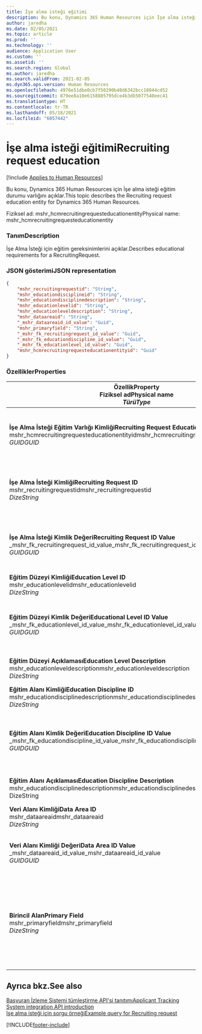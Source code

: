 ```yaml
---
title: İşe alma isteği eğitimi
description: Bu konu, Dynamics 365 Human Resources için İşe alma isteği eğitim durumu varlığını açıklar.
author: jaredha
ms.date: 02/05/2021
ms.topic: article
ms.prod: ''
ms.technology: ''
audience: Application User
ms.custom: ''
ms.assetid: ''
ms.search.region: Global
ms.author: jaredha
ms.search.validFrom: 2021-02-05
ms.dyn365.ops.version: Human Resources
ms.openlocfilehash: 4976e51dbe0cb7f50290b40d6342bcc18044cd52
ms.sourcegitcommit: 879ee8a10e6158885795dce4b3db5077540eec41
ms.translationtype: HT
ms.contentlocale: tr-TR
ms.lasthandoff: 05/18/2021
ms.locfileid: "6057442"
---
```

# <a name="recruiting-request-education"></a><span data-ttu-id="230b0-103">İşe alma isteği eğitimi</span><span class="sxs-lookup"><span data-stu-id="230b0-103">Recruiting request education</span></span>

[!include [Applies to Human Resources](../includes/applies-to-hr.md)]

<span data-ttu-id="230b0-104">Bu konu, Dynamics 365 Human Resources için İşe alma isteği eğitim durumu varlığını açıklar.</span><span class="sxs-lookup"><span data-stu-id="230b0-104">This topic describes the Recruiting request education entity for Dynamics 365 Human Resources.</span></span>

<span data-ttu-id="230b0-105">Fiziksel ad: mshr_hcmrecruitingrequesteducationentity</span><span class="sxs-lookup"><span data-stu-id="230b0-105">Physical name: mshr_hcmrecruitingrequesteducationentity</span></span>

### <a name="description"></a><span data-ttu-id="230b0-106">Tanım</span><span class="sxs-lookup"><span data-stu-id="230b0-106">Description</span></span>

<span data-ttu-id="230b0-107">İşe Alma İsteği için eğitim gereksinimlerini açıklar.</span><span class="sxs-lookup"><span data-stu-id="230b0-107">Describes educational requirements for a RecruitingRequest.</span></span>

### <a name="json-representation"></a><span data-ttu-id="230b0-108">JSON gösterimi</span><span class="sxs-lookup"><span data-stu-id="230b0-108">JSON representation</span></span>

```json
{
    "mshr_recruitingrequestid": "String",
    "mshr_educationdisciplineid": "String",
    "mshr_educationdisciplinedescription": "String",
    "mshr_educationlevelid": "String",
    "mshr_educationleveldescription": "String",
    "mshr_dataareaid": "String",
    "_mshr_dataareaid_id_value": "Guid",
    "mshr_primaryfield": "String",
    "_mshr_fk_recruitingrequest_id_value": "Guid",
    "_mshr_fk_educationdiscipline_id_value": "Guid",
    "_mshr_fk_educationlevel_id_value": "Guid",
    "mshr_hcmrecruitingrequesteducationentityid": "Guid"
}
```

### <a name="properties"></a><span data-ttu-id="230b0-109">Özellikler</span><span class="sxs-lookup"><span data-stu-id="230b0-109">Properties</span></span>

| <span data-ttu-id="230b0-110">Özellik</span><span class="sxs-lookup"><span data-stu-id="230b0-110">Property</span></span><br><span data-ttu-id="230b0-111">**Fiziksel ad**</span><span class="sxs-lookup"><span data-stu-id="230b0-111">**Physical name**</span></span><br><span data-ttu-id="230b0-112">**_Türü_**</span><span class="sxs-lookup"><span data-stu-id="230b0-112">**_Type_**</span></span> | <span data-ttu-id="230b0-113">Kullan</span><span class="sxs-lookup"><span data-stu-id="230b0-113">Use</span></span> | <span data-ttu-id="230b0-114">Tanım</span><span class="sxs-lookup"><span data-stu-id="230b0-114">Description</span></span> |
| --- | --- | --- |
| <span data-ttu-id="230b0-115">**İşe Alma İsteği Eğitim Varlığı Kimliği**</span><span class="sxs-lookup"><span data-stu-id="230b0-115">**Recruiting Request Education Entity ID**</span></span><br><span data-ttu-id="230b0-116">mshr_hcmrecruitingrequesteducationentityid</span><span class="sxs-lookup"><span data-stu-id="230b0-116">mshr_hcmrecruitingrequesteducationentityid</span></span><br><span data-ttu-id="230b0-117">*GUID*</span><span class="sxs-lookup"><span data-stu-id="230b0-117">*GUID*</span></span> | <span data-ttu-id="230b0-118">Salt okunur</span><span class="sxs-lookup"><span data-stu-id="230b0-118">Read-only</span></span><br><span data-ttu-id="230b0-119">Gerekli</span><span class="sxs-lookup"><span data-stu-id="230b0-119">Required</span></span> | <span data-ttu-id="230b0-120">İşe Alma İsteği Eğitim kaydı için sistem tarafından oluşturulan benzersiz tanımlayıcı.</span><span class="sxs-lookup"><span data-stu-id="230b0-120">System-generated unique identifier for the Recruiting Request Education record.</span></span> |
| <span data-ttu-id="230b0-121">**İşe Alma İsteği Kimliği**</span><span class="sxs-lookup"><span data-stu-id="230b0-121">**Recruiting Request ID**</span></span><br><span data-ttu-id="230b0-122">mshr_recruitingrequestid</span><span class="sxs-lookup"><span data-stu-id="230b0-122">mshr_recruitingrequestid</span></span><br><span data-ttu-id="230b0-123">*Dize*</span><span class="sxs-lookup"><span data-stu-id="230b0-123">*String*</span></span> | <span data-ttu-id="230b0-124">Bir kez yaz</span><span class="sxs-lookup"><span data-stu-id="230b0-124">Write-once</span></span><br><span data-ttu-id="230b0-125">Gerekli</span><span class="sxs-lookup"><span data-stu-id="230b0-125">Required</span></span> | <span data-ttu-id="230b0-126">İlgili işe alma isteğinin kullanıcı tarafından okunabilir benzersiz tanımlayıcısı.</span><span class="sxs-lookup"><span data-stu-id="230b0-126">The user-readable unique identifier of the related recruiting request.</span></span> |
| <span data-ttu-id="230b0-127">**İşe Alma İsteği Kimlik Değeri**</span><span class="sxs-lookup"><span data-stu-id="230b0-127">**Recruiting Request ID Value**</span></span><br><span data-ttu-id="230b0-128">_mshr_fk_recruitingrequest_id_value</span><span class="sxs-lookup"><span data-stu-id="230b0-128">_mshr_fk_recruitingrequest_id_value</span></span><br><span data-ttu-id="230b0-129">*GUID*</span><span class="sxs-lookup"><span data-stu-id="230b0-129">*GUID*</span></span> | <span data-ttu-id="230b0-130">Salt okunur</span><span class="sxs-lookup"><span data-stu-id="230b0-130">Read-only</span></span><br><span data-ttu-id="230b0-131">Gerekli</span><span class="sxs-lookup"><span data-stu-id="230b0-131">Required</span></span><br><span data-ttu-id="230b0-132">Yabancı anahtar: mshr_hcmrecruitingrequestentity içindeki mshr_hcmrecruitingrequestentityid</span><span class="sxs-lookup"><span data-stu-id="230b0-132">Foreign key: mshr_hcmrecruitingrequestentityid of mshr_hcmrecruitingrequestentity</span></span> | <span data-ttu-id="230b0-133">İlgili işe alma isteğinin sistem tarafından oluşturulan benzersiz tanımlayıcısı.</span><span class="sxs-lookup"><span data-stu-id="230b0-133">System-generated unique identifier of the related recruiting request.</span></span> |
| <span data-ttu-id="230b0-134">**Eğitim Düzeyi Kimliği**</span><span class="sxs-lookup"><span data-stu-id="230b0-134">**Education Level ID**</span></span><br><span data-ttu-id="230b0-135">mshr_educationlevelid</span><span class="sxs-lookup"><span data-stu-id="230b0-135">mshr_educationlevelid</span></span><br><span data-ttu-id="230b0-136">*Dize*</span><span class="sxs-lookup"><span data-stu-id="230b0-136">*String*</span></span> | <span data-ttu-id="230b0-137">Bir kez yaz</span><span class="sxs-lookup"><span data-stu-id="230b0-137">Write-once</span></span><br><span data-ttu-id="230b0-138">Gerekli</span><span class="sxs-lookup"><span data-stu-id="230b0-138">Required</span></span> | <span data-ttu-id="230b0-139">Gerekli eğitim seviyesi.</span><span class="sxs-lookup"><span data-stu-id="230b0-139">The level of education required.</span></span> |
| <span data-ttu-id="230b0-140">**Eğitim Düzeyi Kimlik Değeri**</span><span class="sxs-lookup"><span data-stu-id="230b0-140">**Educational Level ID Value**</span></span><br><span data-ttu-id="230b0-141">_mshr_fk_educationlevel_id_value</span><span class="sxs-lookup"><span data-stu-id="230b0-141">_mshr_fk_educationlevel_id_value</span></span><br><span data-ttu-id="230b0-142">*GUID*</span><span class="sxs-lookup"><span data-stu-id="230b0-142">*GUID*</span></span> | <span data-ttu-id="230b0-143">Salt okunur</span><span class="sxs-lookup"><span data-stu-id="230b0-143">Read-only</span></span><br><span data-ttu-id="230b0-144">Gerekli</span><span class="sxs-lookup"><span data-stu-id="230b0-144">Required</span></span><br><span data-ttu-id="230b0-145">Yabancı anahtar: mshr_hcmeducationlevelentity içindeki mshr_hcmeducationlevelentityid</span><span class="sxs-lookup"><span data-stu-id="230b0-145">Foreign key: mshr_hcmeducationlevelentityid of mshr_hcmeducationlevelentity</span></span> | <span data-ttu-id="230b0-146">Gerekli eğitim düzeyinin sistem tarafından oluşturulan benzersiz tanımlayıcısı.</span><span class="sxs-lookup"><span data-stu-id="230b0-146">System-generated unique identifier of the level of education required.</span></span> |
| <span data-ttu-id="230b0-147">**Eğitim Düzeyi Açıklaması**</span><span class="sxs-lookup"><span data-stu-id="230b0-147">**Education Level Description**</span></span><br><span data-ttu-id="230b0-148">mshr_educationleveldescription</span><span class="sxs-lookup"><span data-stu-id="230b0-148">mshr_educationleveldescription</span></span><br><span data-ttu-id="230b0-149">*Dize*</span><span class="sxs-lookup"><span data-stu-id="230b0-149">*String*</span></span> | <span data-ttu-id="230b0-150">Salt okunur</span><span class="sxs-lookup"><span data-stu-id="230b0-150">Read-only</span></span><br><span data-ttu-id="230b0-151">Gerekli</span><span class="sxs-lookup"><span data-stu-id="230b0-151">Required</span></span> | <span data-ttu-id="230b0-152">Beceri için gereken düzeyin açıklaması.</span><span class="sxs-lookup"><span data-stu-id="230b0-152">The description of the level required for the skill.</span></span> |
| <span data-ttu-id="230b0-153">**Eğitim Alanı Kimliği**</span><span class="sxs-lookup"><span data-stu-id="230b0-153">**Education Discipline ID**</span></span><br><span data-ttu-id="230b0-154">mshr_educationdisciplinedescription</span><span class="sxs-lookup"><span data-stu-id="230b0-154">mshr_educationdisciplinedescription</span></span><br><span data-ttu-id="230b0-155">*Dize*</span><span class="sxs-lookup"><span data-stu-id="230b0-155">*String*</span></span> | <span data-ttu-id="230b0-156">Bir kez yaz</span><span class="sxs-lookup"><span data-stu-id="230b0-156">Write-once</span></span><br><span data-ttu-id="230b0-157">Gerekli</span><span class="sxs-lookup"><span data-stu-id="230b0-157">Required</span></span> | <span data-ttu-id="230b0-158">Eğitim alanı alanı.</span><span class="sxs-lookup"><span data-stu-id="230b0-158">The area of educational discipline.</span></span> |
| <span data-ttu-id="230b0-159">**Eğitim Alanı Kimlik Değeri**</span><span class="sxs-lookup"><span data-stu-id="230b0-159">**Education Discipline ID Value**</span></span><br><span data-ttu-id="230b0-160">_mshr_fk_educationdiscipline_id_value</span><span class="sxs-lookup"><span data-stu-id="230b0-160">_mshr_fk_educationdiscipline_id_value</span></span><br><span data-ttu-id="230b0-161">*GUID*</span><span class="sxs-lookup"><span data-stu-id="230b0-161">*GUID*</span></span> | <span data-ttu-id="230b0-162">Salt okunur</span><span class="sxs-lookup"><span data-stu-id="230b0-162">Read-only</span></span><br><span data-ttu-id="230b0-163">Gerekli</span><span class="sxs-lookup"><span data-stu-id="230b0-163">Required</span></span><br><span data-ttu-id="230b0-164">Yabancı anahtar: mshr_hcmeducationdisciplineentity varlığına ait mshr_hcmeducationdisciplineentityid</span><span class="sxs-lookup"><span data-stu-id="230b0-164">Foreign key: mshr_hcmeducationdisciplineentityid of mshr_hcmeducationdisciplineentity</span></span> | <span data-ttu-id="230b0-165">Eğitim disiplini alanının sistem tarafından oluşturulan benzersiz tanımlayıcısı.</span><span class="sxs-lookup"><span data-stu-id="230b0-165">System-generated unique identifier of the area of educational discipline.</span></span> |
| <span data-ttu-id="230b0-166">**Eğitim Alanı Açıklaması**</span><span class="sxs-lookup"><span data-stu-id="230b0-166">**Education Discipline Description**</span></span><br><span data-ttu-id="230b0-167">mshr_educationdisciplinedescription</span><span class="sxs-lookup"><span data-stu-id="230b0-167">mshr_educationdisciplinedescription</span></span><br><span data-ttu-id="230b0-168">Dize</span><span class="sxs-lookup"><span data-stu-id="230b0-168">String</span></span> | <span data-ttu-id="230b0-169">Salt okunur</span><span class="sxs-lookup"><span data-stu-id="230b0-169">Read-only</span></span><br><span data-ttu-id="230b0-170">Gerekli</span><span class="sxs-lookup"><span data-stu-id="230b0-170">Required</span></span> | <span data-ttu-id="230b0-171">Eğitim disiplini alanının tanımı.</span><span class="sxs-lookup"><span data-stu-id="230b0-171">The description of the area of educational discipline.</span></span> |
| <span data-ttu-id="230b0-172">**Veri Alanı Kimliği**</span><span class="sxs-lookup"><span data-stu-id="230b0-172">**Data Area ID**</span></span><br><span data-ttu-id="230b0-173">mshr_dataareaid</span><span class="sxs-lookup"><span data-stu-id="230b0-173">mshr_dataareaid</span></span><br><span data-ttu-id="230b0-174">*Dize*</span><span class="sxs-lookup"><span data-stu-id="230b0-174">*String*</span></span> | <span data-ttu-id="230b0-175">Okuma/yazma</span><span class="sxs-lookup"><span data-stu-id="230b0-175">Read/write</span></span><br><span data-ttu-id="230b0-176">İsteğe bağlı</span><span class="sxs-lookup"><span data-stu-id="230b0-176">Optional</span></span> | <span data-ttu-id="230b0-177">Tüzel kişiliği (şirket) belirtir.</span><span class="sxs-lookup"><span data-stu-id="230b0-177">Specifies the legal entity (company).</span></span>|
| <span data-ttu-id="230b0-178">**Veri Alanı Kimliği Değeri**</span><span class="sxs-lookup"><span data-stu-id="230b0-178">**Data Area ID Value**</span></span><br><span data-ttu-id="230b0-179">_mshr_dataareaid_id_value</span><span class="sxs-lookup"><span data-stu-id="230b0-179">_mshr_dataareaid_id_value</span></span><br><span data-ttu-id="230b0-180">*GUID*</span><span class="sxs-lookup"><span data-stu-id="230b0-180">*GUID*</span></span> | <span data-ttu-id="230b0-181">Salt okunur</span><span class="sxs-lookup"><span data-stu-id="230b0-181">Read-only</span></span><br><span data-ttu-id="230b0-182">İsteğe bağlı</span><span class="sxs-lookup"><span data-stu-id="230b0-182">Optional</span></span><br><span data-ttu-id="230b0-183">Yabancı anahtar: cdm_company varlığına ait cdm_companyid</span><span class="sxs-lookup"><span data-stu-id="230b0-183">Foreign key: cdm_companyid of cdm_company entity</span></span> | <span data-ttu-id="230b0-184">Tüzel kişiliği (şirket) tanımlaması için sistem tarafından oluşturulan GUID değeri.</span><span class="sxs-lookup"><span data-stu-id="230b0-184">System-generated GUID value identifying the legal entity (company).</span></span> |
| <span data-ttu-id="230b0-185">**Birincil Alan**</span><span class="sxs-lookup"><span data-stu-id="230b0-185">**Primary Field**</span></span><br><span data-ttu-id="230b0-186">mshr_primaryfield</span><span class="sxs-lookup"><span data-stu-id="230b0-186">mshr_primaryfield</span></span><br><span data-ttu-id="230b0-187">*Dize*</span><span class="sxs-lookup"><span data-stu-id="230b0-187">*String*</span></span> | <span data-ttu-id="230b0-188">Salt okunur</span><span class="sxs-lookup"><span data-stu-id="230b0-188">Read-only</span></span><br><span data-ttu-id="230b0-189">Gerekli</span><span class="sxs-lookup"><span data-stu-id="230b0-189">Required</span></span> | <span data-ttu-id="230b0-190">Kaydı benzersiz olarak tanımlamak için başka bir yöntem olarak İşe Alma İsteği değerinin, Eğitim Düzeyi Kimliğinin ve Eğitim Disiplini Kimliğinin birleştirilmesi.</span><span class="sxs-lookup"><span data-stu-id="230b0-190">Concatenation of Recruiting Request value, Education Level ID, and Education Discipline ID as another method to uniquely identify the record.</span></span> |

## <a name="see-also"></a><span data-ttu-id="230b0-191">Ayrıca bkz.</span><span class="sxs-lookup"><span data-stu-id="230b0-191">See also</span></span>

[<span data-ttu-id="230b0-192">Başvuran İzleme Sistemi tümleştirme API'si tanıtımı</span><span class="sxs-lookup"><span data-stu-id="230b0-192">Applicant Tracking System integration API introduction</span></span>](hr-admin-integration-ats-api-introduction.md)<br>
[<span data-ttu-id="230b0-193">Işe alma isteği için sorgu örneği</span><span class="sxs-lookup"><span data-stu-id="230b0-193">Example query for Recruiting request</span></span>](hr-admin-integration-ats-api-recruiting-request-example-query.md)



[!INCLUDE[footer-include](../includes/footer-banner.md)]